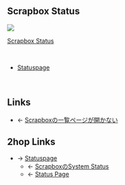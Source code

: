 ## Scrapbox Status
<a href="https://gyazo.com/01de4b0fe830b049d00c84312045cae2" target="_blank" rel="noopener noreferrer">![](https://gyazo.com/01de4b0fe830b049d00c84312045cae2/raw)</a>

[Scrapbox Status](https://status.scrapbox.io/)

<br>

- [Statuspage](Statuspage.md)

<br>

## Links
- ← [Scrapboxの一覧ページが開かない](Scrapboxの一覧ページが開かない.md)

## 2hop Links
- → [Statuspage](Statuspage.md)
    - ← [ScrapboxのSystem Status](ScrapboxのSystem_Status.md)
    - ← [Status Page](Status_Page.md)

